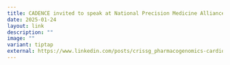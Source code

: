 ```yaml
---
title: CADENCE invited to speak at National Precision Medicine Alliance Seminar
date: 2025-01-24
layout: link
description: ""
image: ""
variant: tiptap
external: https://www.linkedin.com/posts/crissg_pharmacogenomics-cardiovascular-ai-activity-7302865632587362304-4RDb?utm_source=share&utm_medium=member_desktop&rcm=ACoAACRtZjABKScNvtqG_KL9N-hTgoH35zmLiks
---
```

